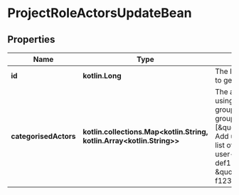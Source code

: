 
# ProjectRoleActorsUpdateBean

## Properties
Name | Type | Description | Notes
------------ | ------------- | ------------- | -------------
**id** | **kotlin.Long** | The ID of the project role. Use [Get all project roles](#api-rest-api-3-role-get) to get a list of project role IDs. |  [optional] [readonly]
**categorisedActors** | **kotlin.collections.Map&lt;kotlin.String, kotlin.Array&lt;kotlin.String&gt;&gt;** | The actors to add to the project role. Add groups using &#x60;atlassian-group-role-actor&#x60; and a list of group names. For example, &#x60;\&quot;atlassian-group-role-actor\&quot;:[\&quot;another\&quot;,\&quot;administrators\&quot;]}&#x60;. Add users using &#x60;atlassian-user-role-actor&#x60; and a list of account IDs. For example, &#x60;\&quot;atlassian-user-role-actor\&quot;:[\&quot;12345678-9abc-def1-2345-6789abcdef12\&quot;, \&quot;abcdef12-3456-789a-bcde-f123456789ab\&quot;]&#x60;. |  [optional]



